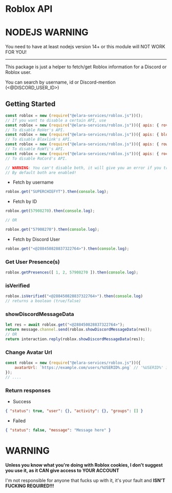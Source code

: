 # Roblox API 


# NODEJS WARNING
You need to have at least nodejs version 14+ or this module will NOT WORK FOR YOU! 

------------------------


This package is just a helper to fetch/get Roblox information for a Discord or Roblox user. 

You can search by username, id or Discord-mention (<@DISCORD_USER_ID>)

## Getting Started

```js
const roblox = new (require("@elara-services/roblox.js"))();
// If you want to disable a certain API, use 
const roblox = new (require("@elara-services/roblox.js"))({ apis: { rover: false } });
// To disable RoVer's API.
const roblox = new (require("@elara-services/roblox.js"))({ apis: { bloxlink: false } });
// To disable Bloxlink's API. 
const roblox = new (require("@elara-services/roblox.js"))({ apis: { rowifi: false } });
// To disable RoWfi's API. 
const roblox = new (require("@elara-services/roblox.js"))({ apis: { rocord: false } });
// To disable RoCord's API. 

// WARNING: You can't disable both, it will give you an error if you try to do that!
// By default both are enabled!
```

- Fetch by username
```js
roblox.get("SUPERCHIEFYT").then(console.log);
```

- Fetch by ID
```js
roblox.get(57908270).then(console.log);

// OR 

roblox.get("57908270").then(console.log);
```

- Fetch by Discord User
```js
roblox.get("<@288450828837322764>").then(console.log);
```

### Get User Presence(s)
```js
roblox.getPresences([ 1, 2, 57908270 ]).then(console.log);
```


### isVerified
```js
roblox.isVerified("<@288450828837322764>").then(console.log)
// returns a boolean (true/false)
```


### showDiscordMessageData
```js
let res = await roblox.get("<@288450828837322764>");
return message.channel.send(roblox.showDiscordMessageData(res));
// OR 
return interaction.reply(roblox.showDiscordMessageData(res));
```

### Change Avatar Url
```js
const roblox = new (require("@elara-services/roblox.js"))({
    avatarUrl: `https://example.com/users/%USERID%.png` // '%USERID%' is required!
});
// ....
```


### Return responses


- Success
```json
{ "status": true, "user": {}, "activity": {}, "groups": [] }
```

- Failed
```json
{ "status": false, "message": "Message here" }
```


# WARNING
**Unless you know what you're doing with Roblox cookies, I don't suggest you use it, as it CAN give access to YOUR ACCOUNT**

I'm not responsible for anyone that fucks up with it, it's your fault and **ISN'T FUCKING REQUIRED!!!**
